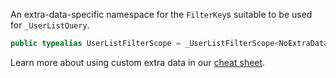 
An extra-data-specific namespace for the `FilterKey`s suitable to be used for `_UserListQuery`.

``` swift
public typealias UserListFilterScope = _UserListFilterScope<NoExtraData>
```

> 

Learn more about using custom extra data in our [cheat sheet](https://github.com/GetStream/stream-chat-swift/wiki/Cheat-Sheet#working-with-extra-data).
